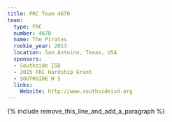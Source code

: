 ```yaml
---
title: FRC Team 4670
team:
  type: FRC
  number: 4670
  name: The Pirates
  rookie_year: 2013
  location: San Antoino, Texas, USA
  sponsors:
  - Southside ISD
  - 2015 FRC Hardship Grant
  - SOUTHSIDE H S
  links:
    Website: http://www.southsideisd.org
---
```


{% include remove_this_line_and_add_a_paragraph %}